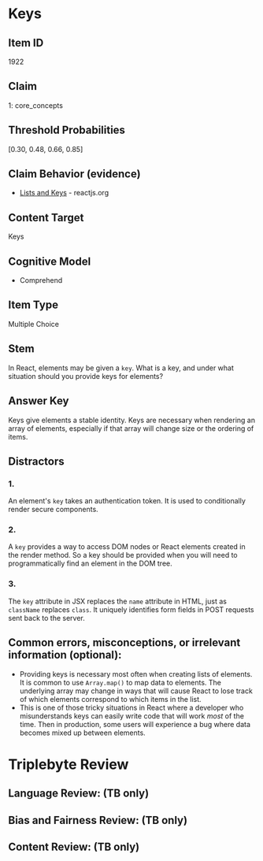 # Keys

## Item ID
1922


## Claim
1: core_concepts

## Threshold Probabilities
[0.30, 0.48, 0.66, 0.85]

## Claim Behavior (evidence)
- [Lists and Keys](https://reactjs.org/docs/lists-and-keys.html) - reactjs.org

## Content Target
Keys

## Cognitive Model
* Comprehend

## Item Type
Multiple Choice

## Stem
In React, elements may be given a `key`.  What is a key, and under what situation should you provide keys for elements?


## Answer Key
Keys give elements a stable identity.  Keys are necessary when rendering an array of elements, especially if that array will change size or the ordering of items.

## Distractors
### 1.
An element's `key` takes an authentication token.  It is used to conditionally render secure components.

### 2.
A `key` provides a way to access DOM nodes or React elements created in the render method.  So a key should be provided when you will need to programmatically find an element in the DOM tree.

### 3.
The `key` attribute in JSX replaces the `name` attribute in HTML, just as `className` replaces `class`.  It uniquely identifies form fields in POST requests sent back to the server.


## Common errors, misconceptions, or irrelevant information (optional):

* Providing keys is necessary most often when creating lists of elements.  It is common to use `Array.map()` to map data to elements.  The underlying array may change in ways that will cause React to lose track of which elements correspond to which items in the list.
* This is one of those tricky situations in React where a developer who misunderstands keys can easily write code that will work *most* of the time.  Then in production, some users will experience a bug where data becomes mixed up between elements.

# Triplebyte Review


## Language Review: (TB only)


## Bias and Fairness Review: (TB only)


## Content Review: (TB only)

